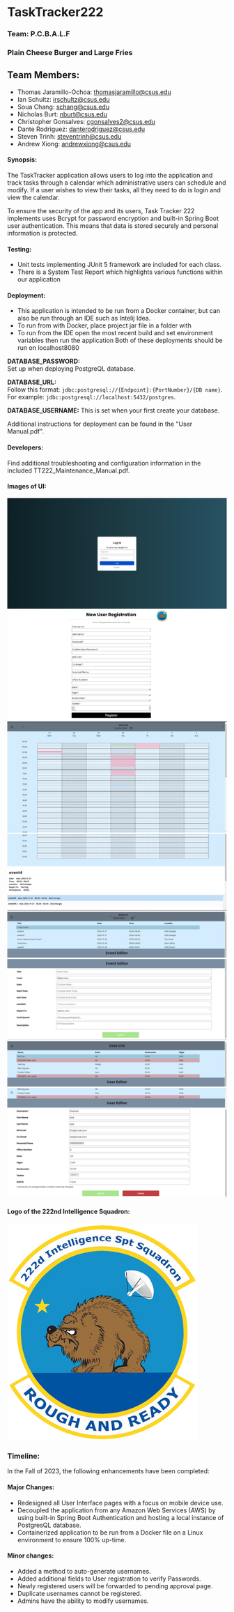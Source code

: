 # TaskTracker222
### Team: P.C.B.A.L.F
### Plain Cheese Burger and Large Fries

## Team Members:
*   Thomas Jaramillo-Ochoa: thomasjaramillo@csus.edu
*   Ian Schultz: irschultz@csus.edu
*   Soua Chang: schang@csus.edu
*   Nicholas Burt: nburt@csus.edu
*   Christopher Gonsalves: cgonsalves2@csus.edu
*   Dante Rodriguez: danterodriguez@csus.edu
*   Steven Trinh: steventrinh@csus.edu
*   Andrew Xiong: andrewxiong@csus.edu

#### Synopsis:
The TaskTracker application allows users to log into the application and track tasks through a calendar which administrative users can schedule and modify. 
If a user wishes to view their tasks, all they need to do is login and view the calendar.

To ensure the security of the app and its users, Task Tracker 222 implements uses Bcrypt for password encryption and built-in Spring Boot user authentication. 
This means that data is stored securely and personal information is protected.

#### Testing:
- Unit tests implementing JUnit 5 framework are included for each class.
- There is a System Test Report which highlights various functions within our application

#### Deployment:
- This application is intended to be run from a Docker container, but can also be run through an IDE such as Intelij Idea. 
- To run from with Docker, place project jar file in a folder with 
- To run from the IDE open the most recent build and set environment variables then run the application
Both of these deployments should be run on localhost8080


**DATABASE_PASSWORD:**  
Set up when deploying PostgreQL database.

**DATABASE_URL:**  
Follow this format: `jdbc:postgresql://{Endpoint}:{PortNumber}/{DB name}`.
For example: `jdbc:postgresql://localhost:5432/postgres`.

**DATABASE_USERNAME:**
This is set when your first create your database.

Additional instructions for deployment can be found in the "User Manual.pdf".

#### Developers:
Find additional troubleshooting and configuration information in the included TT222_Maintenance_Manual.pdf.

#### Images of UI:
![image](images/loginScreen.png)
![image](images/registration.png)
![image](images/calendarViewOne.png)
![image](images/calendarViewTwo.png)
![image](images/eventManagerOne.png)
![image](images/eventManagerTwo.png)
![image](images/userManagerOne.png)
![image](images/userManagerTwo.png)






#### Logo of the 222nd Intelligence Squadron:

![image](images/222_ISS.png)

### Timeline:
In the Fall of 2023, the following enhancements have been completed:
#### Major Changes:
- Redesigned all User Interface pages with a focus on mobile device use.
- Decoupled the application from any Amazon Web Services (AWS) by using built-in Spring Boot Authentication and hosting a local instance of PostgresQL database.
- Containerized application to be run from a Docker file on a Linux environment to ensure 100% up-time.
#### Minor changes:
- Added a method to auto-generate usernames.
- Added additional fields to User registration to verify Passwords.
- Newly registered users will be forwarded to pending approval page.
- Duplicate usernames cannot be registered.
- Admins have the ability to modify usernames.